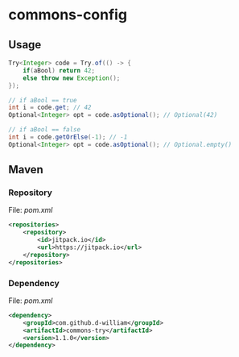 # commons-config

## Usage

```java
Try<Integer> code = Try.of(() -> {
    if(aBool) return 42;
    else throw new Exception();
});

// if aBool == true
int i = code.get; // 42
Optional<Integer> opt = code.asOptional(); // Optional(42)

// if aBool == false
int i = code.getOrElse(-1); // -1
Optional<Integer> opt = code.asOptional(); // Optional.empty()
```

## Maven
### Repository
File: <i>pom.xml</i>
```Xml
<repositories>
    <repository>
        <id>jitpack.io</id>
        <url>https://jitpack.io</url>
    </repository>
</repositories>
```
### Dependency
File: <i>pom.xml</i>
```Xml
<dependency>
    <groupId>com.github.d-william</groupId>
    <artifactId>commons-try</artifactId>
    <version>1.1.0</version>
</dependency>
```
